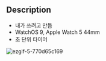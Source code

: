 ## Description
- 내가 쓰려고 만듬
- WatchOS 9, Apple Watch 5 44mm
- 초 단위 타이머

![ezgif-5-770d65c169](https://user-images.githubusercontent.com/39591419/202371379-f1861875-06fd-4108-a18a-04c8fa01bceb.gif)

